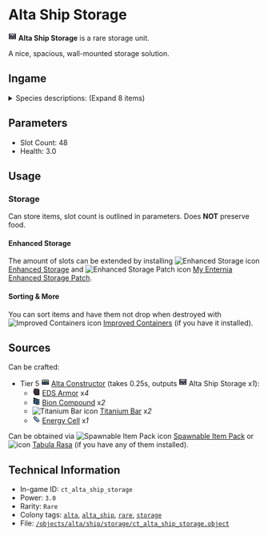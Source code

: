 # Alta Ship Storage

<img src="https://raw.githubusercontent.com/Ceterai/Enternia/main/objects/alta/ship/storage/icon.png" alt="Alta Ship Storage icon" loading="lazy" width="auto" height="16px"/> **Alta Ship Storage** is a rare storage unit.

A nice, spacious, wall-mounted storage solution.

## Ingame

<details markdown="1"><summary>Species descriptions: (Expand 8 items)</summary>

- Alta: A storage option for alta ships.
- Apex: A locker made from metal.
- Avian: A place to keep your things.
- Floran: Floran can ssstuff things into locker.
- Glitch: Neutral. A metallic storage locker.
- Human: It's an industrial looking storage locker.
- Hylotl: Somewhere to store personal belongings.
- Novakid: A locker in the wall.

</details>

## Parameters

- Slot Count: 48  
- Health: 3.0

## Usage

### Storage

Can store items, slot count is outlined in parameters. Does **NOT** preserve food.

#### Enhanced Storage

The amount of slots can be extended by installing <img src="https://steamuserimages-a.akamaihd.net/ugc/1759188247844907066/5E39527D4F5A703B1C1A3D3C4F23912ACE01BA04/" alt="Enhanced Storage icon" width="16" height="16"/> [Enhanced Storage](https://steamcommunity.com/sharedfiles/filedetails/?id=731220462) and <img src="https://steamuserimages-a.akamaihd.net/ugc/2536171416446224897/121F4BD59A80D194E06AB1E25B7FE5DB46381E34/" alt="Enhanced Storage Patch icon" width="16" height="16"/> [My Enternia Enhanced Storage Patch](https://ceterai.github.io/MyEnternia/Mods/MyEnterniaEnhancedStoragePatch/).

#### Sorting & More

You can sort items and have them not drop when destroyed with <img src="https://steamuserimages-a.akamaihd.net/ugc/447365001613662375/EDF6BC015301AF4EE92EB95442DCFF0FB6D6B480/" alt="Improved Containers icon" width="16" height="16"/> [Improved Containers](https://steamcommunity.com/sharedfiles/filedetails/?id=729427606) (if you have it installed).

## Sources

Can be crafted:

- Tier 5 ![ ](https://raw.githubusercontent.com/Ceterai/Enternia/main/objects/alta/crafting/constructor/icon5.png) [Alta Constructor](https://ceterai.github.io/MyEnternia/Wiki/AltaConstructor) (takes 0.25s, outputs <img src="https://raw.githubusercontent.com/Ceterai/Enternia/main/objects/alta/ship/storage/icon.png" alt="Alta Ship Storage icon" loading="lazy" width="auto" height="16px"/> Alta Ship Storage x*1*):
  - <img src="https://raw.githubusercontent.com/Ceterai/Enternia/main/items/generic/crafting/alta/eds.png" alt="EDS Armor icon" loading="lazy" width="auto" height="16px"/> [EDS Armor](https://ceterai.github.io/MyEnternia/Wiki/EDSArmor) x*4*
  - <img src="https://raw.githubusercontent.com/Ceterai/Enternia/main/items/generic/crafting/alta/bion.png" alt="Bion Compound icon" loading="lazy" width="auto" height="16px"/> [Bion Compound](https://ceterai.github.io/MyEnternia/Wiki/BionCompound) x*2*
  - <img src="https://starbounder.org/mediawiki/images/9/94/Titanium_Bar.png" alt="Titanium Bar icon" loading="lazy" width="14px" height="13px"/> [Titanium Bar](https://starbounder.org/Titanium_Bar) x*2*
  - <img src="https://raw.githubusercontent.com/Ceterai/Enternia/main/items/generic/crafting/alta/energy_cell.png" alt="Energy Cell icon" loading="lazy" width="auto" height="16px"/> [Energy Cell](https://ceterai.github.io/MyEnternia/Wiki/EnergyCell) x*1*

Can be obtained via <img src="https://raw.githubusercontent.com/Silverfeelin/Starbound-SpawnableItemPack/master/interface/sip/iconSmall.png" alt="Spawnable Item Pack icon" width="18" height="14"/> [Spawnable Item Pack](https://steamcommunity.com/sharedfiles/filedetails/?id=733665104) or <img src="https://steamuserimages-a.akamaihd.net/ugc/263843960696222713/3EC9A7C005541F7D577EBCB8C5736B4EFC9973D6/" alt="icon" width="8" height="12"/> [Tabula Rasa](https://community.playstarbound.com/resources/the-tabula-rasa.3222/) (if you have any of them installed).

## Technical Information

- In-game ID: `ct_alta_ship_storage`
- Power: `3.0`
- Rarity: `Rare`
- Colony tags: [`alta`](https://ceterai.github.io/MyEnternia/Wiki/Tags/Alta), [`alta_ship`](https://ceterai.github.io/MyEnternia/Wiki/Tags/AltaShip), [`rare`](https://ceterai.github.io/MyEnternia/Wiki/Tags/Rare), [`storage`](https://ceterai.github.io/MyEnternia/Wiki/Tags/Storage)
- File: [`/objects/alta/ship/storage/ct_alta_ship_storage.object`](https://github.com/Ceterai/Enternia/blob/main/objects/alta/ship/storage/ct_alta_ship_storage.object)
